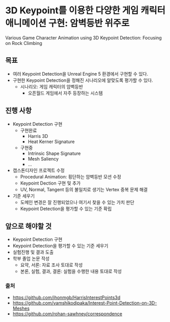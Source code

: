 # 3D Keypoint를 이용한 다양한 게임 캐릭터 애니메이션 구현: 암벽등반 위주로<br>
Various Game Character Animation using 3D Keypoint Detection: Focusing on Rock Climbing<br>

## 목표
- 여러 Keypoint Detection을 Unreal Engine 5 환경에서 구현할 수 있다. <br>
- 구현한 Keypoint Detection을 정해진 시나리오에 알맞도록 평가할 수 있다. <br>
    - 시나리오: 게임 캐릭터의 암벽등반 <br>
        - 오픈월드 게임에서 자주 등장하는 시스템 <br>

## 진행 사항
- Keypoint Detection 구현 <br>
    - 구현완료
        - Harris 3D
        - Heat Kerner Signature
    - 구현중
        - Intrinsic Shape Signature
        - Mesh Saliency
        - ...
- 캡스톤디자인 프로젝트 수정
    - Procedural Animation: 횡단하는 암벽등반 모션 수정
    - Keypoint Dection 구현 및 추가
    - UV, Normal, Tangent 등의 불일치로 생기는 Vertex 중복 문제 해결
- 기준 세우기
    - 도메인 변경은 잘 진행되었으나 여기서 찾을 수 있는 가치 판단
    - Keypoint Detection을 평가할 수 있는 기준 확립
    
## 앞으로 해야할 것
- Keypoint Detection 구현
- Keypoint Detection을 평가할 수 있는 기준 세우기
- 실험진행 및 결과 도출
- 학부 졸업 논문 작성
    - 요약, 서론: 자료 조사 토대로 작성
    - 본론, 실험, 결과, 결론: 실험을 수행한 내용 토대로 작성

### 출처
- https://github.com/jhonmgb/HarrisInterestPoints3d
- https://github.com/vamshikodipaka/Interest-Point-Detection-on-3D-Meshes
- https://github.com/rohan-sawhney/correspondence 
